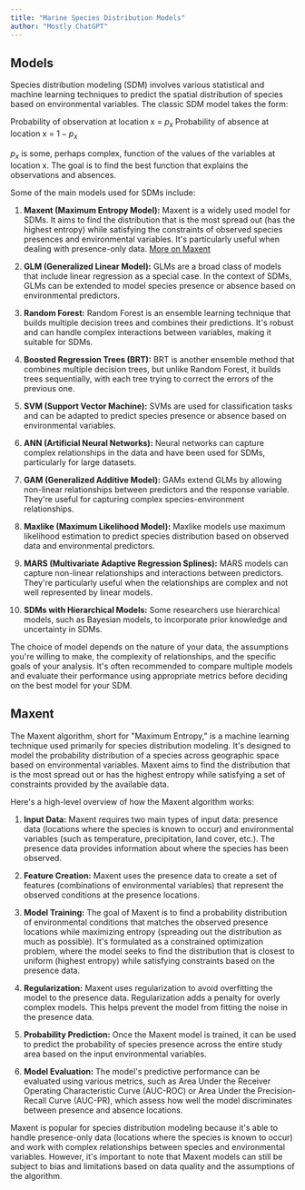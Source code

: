 ```yaml
---
title: "Marine Species Distribution Models"
author: "Mostly ChatGPT"
---
```



## Models

Species distribution modeling (SDM) involves various statistical and machine learning techniques to predict the spatial distribution of species based on environmental variables. The classic SDM model takes the form:

Probability of observation at location x = $p_x$
Probability of absence at location x = $1-p_x$

$p_x$ is some, perhaps complex, function of the values of the variables at location x. The goal is to find the best function that explains the observations and absences.

Some of the main models used for SDMs include:

1. **Maxent (Maximum Entropy Model):**
   Maxent is a widely used model for SDMs. It aims to find the distribution that is the most spread out (has the highest entropy) while satisfying the constraints of observed species presences and environmental variables. It's particularly useful when dealing with presence-only data. [More on Maxent](https://support.bccvl.org.au/support/solutions/articles/6000083216-maxent)

2. **GLM (Generalized Linear Model):**
   GLMs are a broad class of models that include linear regression as a special case. In the context of SDMs, GLMs can be extended to model species presence or absence based on environmental predictors.

3. **Random Forest:**
   Random Forest is an ensemble learning technique that builds multiple decision trees and combines their predictions. It's robust and can handle complex interactions between variables, making it suitable for SDMs.

4. **Boosted Regression Trees (BRT):**
   BRT is another ensemble method that combines multiple decision trees, but unlike Random Forest, it builds trees sequentially, with each tree trying to correct the errors of the previous one.

5. **SVM (Support Vector Machine):**
   SVMs are used for classification tasks and can be adapted to predict species presence or absence based on environmental variables.

6. **ANN (Artificial Neural Networks):**
   Neural networks can capture complex relationships in the data and have been used for SDMs, particularly for large datasets.

7. **GAM (Generalized Additive Model):**
   GAMs extend GLMs by allowing non-linear relationships between predictors and the response variable. They're useful for capturing complex species-environment relationships.

8. **Maxlike (Maximum Likelihood Model):**
   Maxlike models use maximum likelihood estimation to predict species distribution based on observed data and environmental predictors.

9. **MARS (Multivariate Adaptive Regression Splines):**
   MARS models can capture non-linear relationships and interactions between predictors. They're particularly useful when the relationships are complex and not well represented by linear models.

10. **SDMs with Hierarchical Models:**
    Some researchers use hierarchical models, such as Bayesian models, to incorporate prior knowledge and uncertainty in SDMs.

The choice of model depends on the nature of your data, the assumptions you're willing to make, the complexity of relationships, and the specific goals of your analysis. It's often recommended to compare multiple models and evaluate their performance using appropriate metrics before deciding on the best model for your SDM.

## Maxent

The Maxent algorithm, short for "Maximum Entropy," is a machine learning technique used primarily for species distribution modeling. It's designed to model the probability distribution of a species across geographic space based on environmental variables. Maxent aims to find the distribution that is the most spread out or has the highest entropy while satisfying a set of constraints provided by the available data.

Here's a high-level overview of how the Maxent algorithm works:

1. **Input Data:**
   Maxent requires two main types of input data: presence data (locations where the species is known to occur) and environmental variables (such as temperature, precipitation, land cover, etc.). The presence data provides information about where the species has been observed.

2. **Feature Creation:**
   Maxent uses the presence data to create a set of features (combinations of environmental variables) that represent the observed conditions at the presence locations.

3. **Model Training:**
   The goal of Maxent is to find a probability distribution of environmental conditions that matches the observed presence locations while maximizing entropy (spreading out the distribution as much as possible). It's formulated as a constrained optimization problem, where the model seeks to find the distribution that is closest to uniform (highest entropy) while satisfying constraints based on the presence data.

4. **Regularization:**
   Maxent uses regularization to avoid overfitting the model to the presence data. Regularization adds a penalty for overly complex models. This helps prevent the model from fitting the noise in the presence data.

5. **Probability Prediction:**
   Once the Maxent model is trained, it can be used to predict the probability of species presence across the entire study area based on the input environmental variables.

6. **Model Evaluation:**
   The model's predictive performance can be evaluated using various metrics, such as Area Under the Receiver Operating Characteristic Curve (AUC-ROC) or Area Under the Precision-Recall Curve (AUC-PR), which assess how well the model discriminates between presence and absence locations.

Maxent is popular for species distribution modeling because it's able to handle presence-only data (locations where the species is known to occur) and work with complex relationships between species and environmental variables. However, it's important to note that Maxent models can still be subject to bias and limitations based on data quality and the assumptions of the algorithm.

